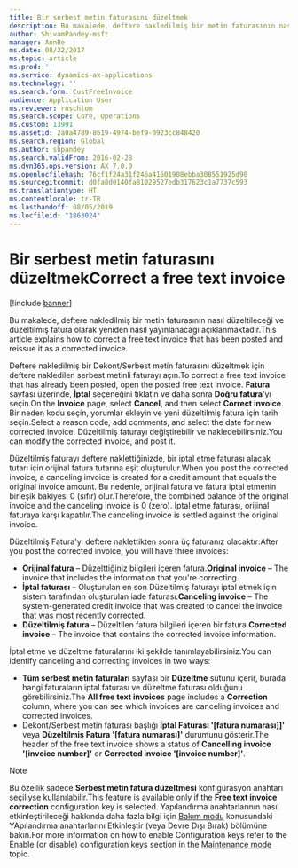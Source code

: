 ```yaml
---
title: Bir serbest metin faturasını düzeltmek
description: Bu makalede, deftere nakledilmiş bir metin faturasının nasıl düzeltileceği ve düzeltilmiş fatura olarak yeniden nasıl yayınlanacağı açıklanmaktadır.
author: ShivamPandey-msft
manager: AnnBe
ms.date: 08/22/2017
ms.topic: article
ms.prod: ''
ms.service: dynamics-ax-applications
ms.technology: ''
ms.search.form: CustFreeInvoice
audience: Application User
ms.reviewer: roschlom
ms.search.scope: Core, Operations
ms.custom: 13991
ms.assetid: 2a0a4789-8619-4974-bef9-0923cc848420
ms.search.region: Global
ms.author: shpandey
ms.search.validFrom: 2016-02-28
ms.dyn365.ops.version: AX 7.0.0
ms.openlocfilehash: 76cf1f24a31f246a41601908ebba308551925d90
ms.sourcegitcommit: d0fa8d0140fa81029527edb317623c1a7737c593
ms.translationtype: HT
ms.contentlocale: tr-TR
ms.lasthandoff: 08/05/2019
ms.locfileid: "1863024"
---
```

# <a name="correct-a-free-text-invoice"></a><span data-ttu-id="81d86-103">Bir serbest metin faturasını düzeltmek</span><span class="sxs-lookup"><span data-stu-id="81d86-103">Correct a free text invoice</span></span>

[!include [banner](../includes/banner.md)]

<span data-ttu-id="81d86-104">Bu makalede, deftere nakledilmiş bir metin faturasının nasıl düzeltileceği ve düzeltilmiş fatura olarak yeniden nasıl yayınlanacağı açıklanmaktadır.</span><span class="sxs-lookup"><span data-stu-id="81d86-104">This article explains how to correct a free text invoice that has been posted and reissue it as a corrected invoice.</span></span>

<span data-ttu-id="81d86-105">Deftere nakledilmiş bir Dekont/Serbest metin faturasını düzeltmek için deftere nakledilen serbest metinli faturayı açın.</span><span class="sxs-lookup"><span data-stu-id="81d86-105">To correct a free text invoice that has already been posted, open the posted free text invoice.</span></span> <span data-ttu-id="81d86-106">**Fatura** sayfası üzerinde, **İptal** seçeneğini tıklatın ve daha sonra **Doğru fatura**'yı seçin.</span><span class="sxs-lookup"><span data-stu-id="81d86-106">On the **Invoice** page, select **Cancel**, and then select **Correct invoice**.</span></span> <span data-ttu-id="81d86-107">Bir neden kodu seçin, yorumlar ekleyin ve yeni düzeltilmiş fatura için tarih seçin.</span><span class="sxs-lookup"><span data-stu-id="81d86-107">Select a reason code, add comments, and select the date for new corrected invoice.</span></span> <span data-ttu-id="81d86-108">Düzeltilmiş faturayı değiştirebilir ve nakledebilirsiniz.</span><span class="sxs-lookup"><span data-stu-id="81d86-108">You can modify the corrected invoice, and post it.</span></span> 

<span data-ttu-id="81d86-109">Düzeltilmiş faturayı deftere naklettiğinizde, bir iptal etme faturası alacak tutarı için orijinal fatura tutarına eşit oluşturulur.</span><span class="sxs-lookup"><span data-stu-id="81d86-109">When you post the corrected invoice, a canceling invoice is created for a credit amount that equals the original invoice amount.</span></span> <span data-ttu-id="81d86-110">Bu nedenle, orijinal fatura ve fatura iptal etmenin birleşik bakiyesi 0 (sıfır) olur.</span><span class="sxs-lookup"><span data-stu-id="81d86-110">Therefore, the combined balance of the original invoice and the canceling invoice is 0 (zero).</span></span> <span data-ttu-id="81d86-111">İptal etme faturası, orijinal faturaya karşı kapatılır.</span><span class="sxs-lookup"><span data-stu-id="81d86-111">The canceling invoice is settled against the original invoice.</span></span> 

<span data-ttu-id="81d86-112">Düzeltilmiş Fatura'yı deftere naklettikten sonra üç faturanız olacaktır:</span><span class="sxs-lookup"><span data-stu-id="81d86-112">After you post the corrected invoice, you will have three invoices:</span></span>

-   <span data-ttu-id="81d86-113">**Orijinal fatura** – Düzelttiğiniz bilgileri içeren fatura.</span><span class="sxs-lookup"><span data-stu-id="81d86-113">**Original invoice** – The invoice that includes the information that you're correcting.</span></span>
-   <span data-ttu-id="81d86-114">**İptal faturası** – Oluşturulan en son Düzeltilmiş faturayı iptal etmek için sistem tarafından oluşturulan iade faturası.</span><span class="sxs-lookup"><span data-stu-id="81d86-114">**Canceling invoice** – The system-generated credit invoice that was created to cancel the invoice that was most recently corrected.</span></span>
-   <span data-ttu-id="81d86-115">**Düzeltilmiş fatura** – Düzeltilen fatura bilgileri içeren bir fatura.</span><span class="sxs-lookup"><span data-stu-id="81d86-115">**Corrected invoice** – The invoice that contains the corrected invoice information.</span></span>

<span data-ttu-id="81d86-116">İptal etme ve düzeltme faturalarını iki şekilde tanımlayabilirsiniz:</span><span class="sxs-lookup"><span data-stu-id="81d86-116">You can identify canceling and correcting invoices in two ways:</span></span>

-   <span data-ttu-id="81d86-117">**Tüm serbest metin faturaları** sayfası bir **Düzeltme** sütunu içerir, burada hangi faturaların iptal faturası ve düzeltme faturası olduğunu görebilirsiniz.</span><span class="sxs-lookup"><span data-stu-id="81d86-117">The **All free text invoices** page includes a **Correction** column, where you can see which invoices are canceling invoices and corrected invoices.</span></span>
-   <span data-ttu-id="81d86-118">Dekont/Serbest metin faturası başlığı **İptal Faturası '\[fatura numarası]\]'** veya **Düzeltilmiş Fatura '\[fatura numarası\]'** durumunu gösterir.</span><span class="sxs-lookup"><span data-stu-id="81d86-118">The header of the free text invoice shows a status of **Cancelling invoice '\[invoice number\]'** or **Corrected invoice '\[invoice number\]'**.</span></span>

> [!NOTE]
> <span data-ttu-id="81d86-119">Bu özellik sadece **Serbest metin fatura düzeltmesi** konfigürasyon anahtarı seçiliyse kullanılabilir.</span><span class="sxs-lookup"><span data-stu-id="81d86-119">This feature is available only if the **Free text invoice correction** configuration key is selected.</span></span> <span data-ttu-id="81d86-120">Yapılandırma anahtarlarının nasıl etkinleştirileceği hakkında daha fazla bilgi için [Bakım modu](https://docs.microsoft.com/en-us/dynamics365/unified-operations/dev-itpro/sysadmin/maintenance-mode) konusundaki YApılandırma anahtarlarını Etkinleştir (veya Devre Dışı Bırak) bölümüne bakın.</span><span class="sxs-lookup"><span data-stu-id="81d86-120">For more information on how to enable Configuration keys refer to the Enable (or disable) configuration keys section in the [Maintenance mode](https://docs.microsoft.com/en-us/dynamics365/unified-operations/dev-itpro/sysadmin/maintenance-mode) topic.</span></span> 



